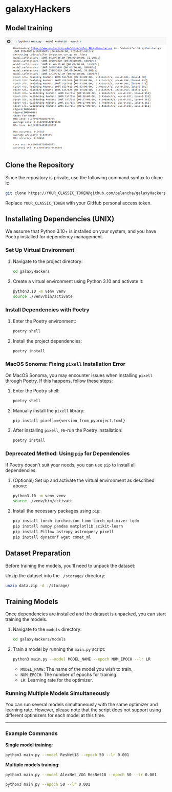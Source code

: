 # galaxyHackers

## Model training
![alt text](/screenshots/screenshot0.png)

## Clone the Repository

Since the repository is private, use the following command syntax to clone it:

```bash
git clone https://YOUR_CLASSIC_TOKEN@github.com/pelancha/galaxyHackers.git
```

Replace `YOUR_CLASSIC_TOKEN` with your GitHub personal access token.

## Installating Dependencies (UNIX)

We assume that Python 3.10+ is installed on your system, and you have Poetry installed for dependency management.

### Set Up Virtual Environment

1. Navigate to the project directory:
    ```bash
    cd galaxyHackers
    ```

2. Create a virtual environment using Python 3.10 and activate it:
    ```bash
    python3.10 -m venv venv
    source ./venv/bin/activate
    ```

### Install Dependencies with Poetry

1. Enter the Poetry environment:
    ```bash
    poetry shell
    ```

2. Install the project dependencies:
    ```bash
    poetry install
    ```

### **MacOS Sonoma**: Fixing `pixell` Installation Error

On MacOS Sonoma, you may encounter issues when installing `pixell` through Poetry. If this happens, follow these steps:

1. Enter the Poetry shell:
    ```bash
    poetry shell
    ```

2. Manually install the `pixell` library:
    ```bash
    pip install pixell=={version_from_pyproject.toml}
    ```

3. After installing `pixell`, re-run the Poetry installation:
    ```bash
    poetry install
    ```

### **Deprecated Method**: Using `pip` for Dependencies

If Poetry doesn't suit your needs, you can use `pip` to install all dependencies.

1. (Optional) Set up and activate the virtual environment as described above:
    ```bash
    python3.10 -m venv venv
    source ./venv/bin/activate
    ```

2. Install the necessary packages using `pip`:
    ```bash
    pip install torch torchvision timm torch_optimizer tqdm
    pip install numpy pandas matplotlib scikit-learn
    pip install Pillow astropy astroquery pixell
    pip install dynaconf wget comet_ml
    ```

## Dataset Preparation

Before training the models, you'll need to unpack the dataset:

Unzip the dataset into the `./storage/` directory:
```bash
unzip data.zip -d ./storage/
```

## Training Models

Once dependencies are installed and the dataset is unpacked, you can start training the models.

1. Navigate to the `models` directory:
    ```bash
    cd galaxyHackers/models
    ```

2. Train a model by running the `main.py` script:
    ```bash
    python3 main.py --model MODEL_NAME --epoch NUM_EPOCH --lr LR
    ```

    - `MODEL_NAME`: The name of the model you wish to train.
    - `NUM_EPOCH`: The number of epochs for training.
    - `LR`: Learning rate for the optimizer.

### Running Multiple Models Simultaneously

You can run several models simultaneously with the same optimizer and learning rate. However, please note that the script does not support using different optimizers for each model at this time.

---

### Example Commands

**Single model training**:
```bash
python3 main.py --model ResNet18 --epoch 50 --lr 0.001
```

**Multiple models training**:
```bash
python3 main.py --model AlexNet_VGG ResNet18 --epoch 50 --lr 0.001
```
```bash
python3 main.py --epoch 50 --lr 0.001
```
